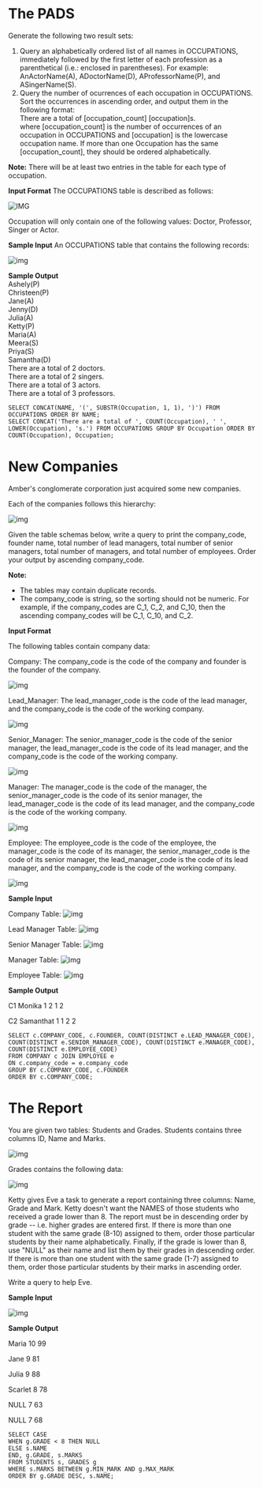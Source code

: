 # The PADS  
  
Generate the following two result sets:  

1. Query an alphabetically ordered list of all names in OCCUPATIONS, immediately followed by the first letter of each profession as a parenthetical (i.e.: enclosed in parentheses). For example: AnActorName(A), ADoctorName(D), AProfessorName(P), and ASingerName(S).  
2. Query the number of ocurrences of each occupation in OCCUPATIONS. Sort the occurrences in ascending order, and output them in the following format:  
There are a total of [occupation_count] [occupation]s.  
where [occupation_count] is the number of occurrences of an occupation in OCCUPATIONS and [occupation] is the lowercase occupation name. If more than one Occupation has the same [occupation_count], they should be ordered alphabetically.  
  
**Note:** There will be at least two entries in the table for each type of occupation.  
  
**Input Format** 
The OCCUPATIONS table is described as follows:    
  
![IMG](https://s3.amazonaws.com/hr-challenge-images/12889/1443816414-2a465532e7-1.png)  
  
Occupation will only contain one of the following values: Doctor, Professor, Singer or Actor.  
  
**Sample Input** 
An OCCUPATIONS table that contains the following records:  
  
![img](https://s3.amazonaws.com/hr-challenge-images/12889/1443816608-0b4d01d157-2.png)  
  
**Sample Output**  
	Ashely(P)  
	Christeen(P)  
	Jane(A)  
	Jenny(D)  
	Julia(A)  
	Ketty(P)  
	Maria(A)  
	Meera(S)  
	Priya(S)  
	Samantha(D)  
	There are a total of 2 doctors.  
	There are a total of 2 singers.  
	There are a total of 3 actors.  
	There are a total of 3 professors.   
  
	SELECT CONCAT(NAME, '(', SUBSTR(Occupation, 1, 1), ')') FROM OCCUPATIONS ORDER BY NAME;
	SELECT CONCAT('There are a total of ', COUNT(Occupation), ' ', LOWER(Occupation), 's.') FROM OCCUPATIONS GROUP BY Occupation ORDER BY COUNT(Occupation), Occupation;

  # New Companies

  Amber's conglomerate corporation just acquired some new companies.

  Each of the companies follows this hierarchy: 

  ![img](https://s3.amazonaws.com/hr-challenge-images/19505/1458531031-249df3ae87-ScreenShot2016-03-21at8.59.56AM.png)

  Given the table schemas below, write a query to print the company_code, founder name, total number of lead managers, total number of senior managers, total number of managers, and total number of employees. Order your output by ascending company_code.

**Note:**

- The tables may contain duplicate records.
- The company_code is string, so the sorting should not be numeric. For example, if the company_codes are C_1, C_2, and C_10, then the ascending company_codes will be C_1, C_10, and C_2.

**Input Format**

The following tables contain company data:

Company: The company_code is the code of the company and founder is the founder of the company.

![img](https://s3.amazonaws.com/hr-challenge-images/19505/1458531125-deb0a57ae1-ScreenShot2016-03-21at8.50.04AM.png)

Lead_Manager: The lead_manager_code is the code of the lead manager, and the company_code is the code of the working company.

![img](https://s3.amazonaws.com/hr-challenge-images/19505/1458534960-2c6d764e3c-ScreenShot2016-03-21at8.50.12AM.png)

Senior_Manager: The senior_manager_code is the code of the senior manager, the lead_manager_code is the code of its lead manager, and the company_code is the code of the working company.

![img](https://s3.amazonaws.com/hr-challenge-images/19505/1458534973-6548194998-ScreenShot2016-03-21at8.50.21AM.png)

Manager: The manager_code is the code of the manager, the senior_manager_code is the code of its senior manager, the lead_manager_code is the code of its lead manager, and the company_code is the code of the working company.

![img](https://s3.amazonaws.com/hr-challenge-images/19505/1458534988-7fc0af46ce-ScreenShot2016-03-21at8.50.29AM.png)

Employee: The employee_code is the code of the employee, the manager_code is the code of its manager, the senior_manager_code is the code of its senior manager, the lead_manager_code is the code of its lead manager, and the company_code is the code of the working company.

![img](https://s3.amazonaws.com/hr-challenge-images/19505/1458535002-d47f63cbb4-ScreenShot2016-03-21at8.50.41AM.png)

**Sample Input**

Company Table:
![img](https://s3.amazonaws.com/hr-challenge-images/19505/1458535049-2a207c44b3-ScreenShot2016-03-21at8.50.52AM.png)

Lead Manager Table:
![img](https://s3.amazonaws.com/hr-challenge-images/19505/1458535073-919107f639-ScreenShot2016-03-21at8.51.03AM.png)

Senior Manager Table:
![img](https://s3.amazonaws.com/hr-challenge-images/19505/1458535111-b1c48335b3-ScreenShot2016-03-21at8.51.15AM.png)

Manager Table:
![img](https://s3.amazonaws.com/hr-challenge-images/19505/1458535122-888f4bf340-ScreenShot2016-03-21at8.51.26AM.png)

Employee Table:
![img](https://s3.amazonaws.com/hr-challenge-images/19505/1458535134-878767e0d9-ScreenShot2016-03-21at8.51.52AM.png)

**Sample Output**

C1 Monika 1 2 1 2

C2 Samanthat 1 1 2 2

	SELECT c.COMPANY_CODE, c.FOUNDER, COUNT(DISTINCT e.LEAD_MANAGER_CODE), COUNT(DISTINCT e.SENIOR_MANAGER_CODE), COUNT(DISTINCT e.MANAGER_CODE), COUNT(DISTINCT e.EMPLOYEE_CODE) 
	FROM COMPANY c JOIN EMPLOYEE e 
	ON c.company_code = e.company_code 
	GROUP BY c.COMPANY_CODE, c.FOUNDER 
	ORDER BY c.COMPANY_CODE;

# The Report

You are given two tables: Students and Grades. Students contains three columns ID, Name and Marks.

![img](https://s3.amazonaws.com/hr-challenge-images/12891/1443818166-a5c852caa0-1.png)

Grades contains the following data:

![img](https://s3.amazonaws.com/hr-challenge-images/12891/1443818137-69b76d805c-2.png)

Ketty gives Eve a task to generate a report containing three columns: Name, Grade and Mark. Ketty doesn't want the NAMES of those students who received a grade lower than 8. The report must be in descending order by grade -- i.e. higher grades are entered first. If there is more than one student with the same grade (8-10) assigned to them, order those particular students by their name alphabetically. Finally, if the grade is lower than 8, use "NULL" as their name and list them by their grades in descending order. If there is more than one student with the same grade (1-7) assigned to them, order those particular students by their marks in ascending order.

Write a query to help Eve.

**Sample Input**

![img](https://s3.amazonaws.com/hr-challenge-images/12891/1443818093-b79f376ec1-3.png)

**Sample Output**

Maria 10 99

Jane 9 81

Julia 9 88 

Scarlet 8 78

NULL 7 63

NULL 7 68

	SELECT CASE
	WHEN g.GRADE < 8 THEN NULL
	ELSE s.NAME
	END, g.GRADE, s.MARKS
	FROM STUDENTS s, GRADES g
	WHERE s.MARKS BETWEEN g.MIN_MARK AND g.MAX_MARK
	ORDER BY g.GRADE DESC, s.NAME;
